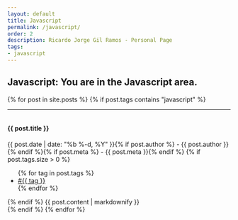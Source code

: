 ```yaml
---
layout: default
title: Javascript
permalink: /javascript/
order: 2
description: Ricardo Jorge Gil Ramos - Personal Page
tags:
- javascript
---
```

<div id="center-body" class="wrap">
  <div id="bigdata-page" class="content-body" style="margin:20px 0px">
    <h2><i class="fa fa-warning fa-lg"></i> Javascript: You are in the Javascript area.</h2>
    {% for post in site.posts %}
      {% if post.tags contains "javascript" %}
      <hr/>
      <article class="blog-post">
        <div class="row entry">
          <div class="col-sm-1 scrollimation fade-up in">
            <div id="{{ post.entry }}" class="media">
              <div style="overflow: hidden" class="media-body">
                <h4>{{ post.title }}</h4>
                <time datetime="{{ post.date | date: "%F" }}">{{ post.date | date: "%b %-d, %Y" }}{% if post.author %} - {{ post.author }}{% endif %}{% if post.meta %} - {{ post.meta }}{% endif %}</time>
                {% if post.tags.size > 0 %}
                  <ul class="post-tags">
                    {% for tag in post.tags %}
                      <li><a href="{{ site.baseurl }}/tags/#{{ tag }}-ref">#{{ tag }}</a></li>
                    {% endfor %}
                  </ul>
                {% endif %}          
                {{ post.content | markdownify }}
              </div>
            </div>
          </div>
        </div>
      </article>
      {% endif %}
    {% endfor %}
  </div>
</div>

